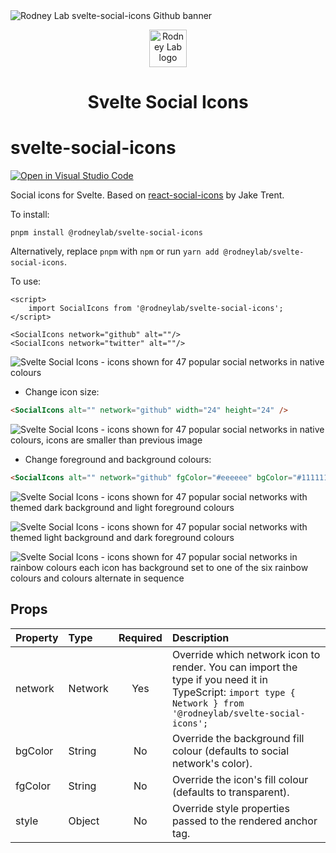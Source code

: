 <img src="https://github.com/rodneylab/svelte-social-icons/raw/main/images/rodneylab-github-svelte-social-icons.png" alt="Rodney Lab svelte-social-icons Github banner">

<p align="center">
  <a aria-label="Open Rodney Lab site" href="https://rodneylab.com" rel="nofollow noopener noreferrer">
    <img alt="Rodney Lab logo" src="https://rodneylab.com/assets/icon.png" width="60" />
  </a>
</p>
<h1 align="center">
  Svelte Social Icons
</h1>

# svelte-social-icons

[![Open in Visual Studio Code](https://open.vscode.dev/badges/open-in-vscode.svg)](https://open.vscode.dev/rodneylab/svelte-social-icons)

Social icons for Svelte. Based on <a aria-label="Open react-social-icons repo on Git Hub" href="https://github.com/jaketrent/react-social-icons">react-social-icons</a> by Jake Trent.

To install:

```
pnpm install @rodneylab/svelte-social-icons
```

Alternatively, replace `pnpm` with `npm` or run `yarn add @rodneylab/svelte-social-icons`.

To use:

```
<script>
	import SocialIcons from '@rodneylab/svelte-social-icons';
</script>

<SocialIcons network="github" alt=""/>
<SocialIcons network="twitter" alt=""/>
```

![Svelte Social Icons - icons shown for 47 popular social networks in native colours](https://github.com/rodneylab/svelte-social-icons/raw/main/images/svelte-social-icons-regular.png)

- Change icon size:

```html
<SocialIcons alt="" network="github" width="24" height="24" />
```

![Svelte Social Icons - icons shown for 47 popular social networks in native colours, icons are smaller than previous image](https://github.com/rodneylab/svelte-social-icons/raw/main/images/svelte-social-icons-small.png)

- Change foreground and background colours:

```html
<SocialIcons alt="" network="github" fgColor="#eeeeee" bgColor="#111111" />
```

![Svelte Social Icons - icons shown for 47 popular social networks with themed dark background and light foreground colours](https://github.com/rodneylab/svelte-social-icons/raw/main/images/svelte-social-icons-background.png)

![Svelte Social Icons - icons shown for 47 popular social networks with themed light background and dark foreground colours](https://github.com/rodneylab/svelte-social-icons/raw/main/images/svelte-social-icons-foreground.png)

![Svelte Social Icons - icons shown for 47 popular social networks in rainbow colours each icon has background set to one of the six rainbow colours and colours alternate in sequence](https://github.com/rodneylab/svelte-social-icons/raw/main/images/svelte-social-icons-rainbow.png)

## Props

| Property | Type   | Required | Description                                                                                                                                |
| :------- | :----- | :------: | :----------------------------------------------------------------------------------------------------------------------------------------- |
| network  | Network |   Yes    | Override which network icon to render.  You can import the type if you need it in TypeScript: `import type { Network } from '@rodneylab/svelte-social-icons';`                                                                                                     |
| bgColor  | String |    No    | Override the background fill colour (defaults to social network's color).                                                                  |
| fgColor  | String |    No    | Override the icon's fill colour (defaults to transparent).                                                                                 |
| style    | Object |    No    | Override style properties passed to the rendered anchor tag.                                                                               |
